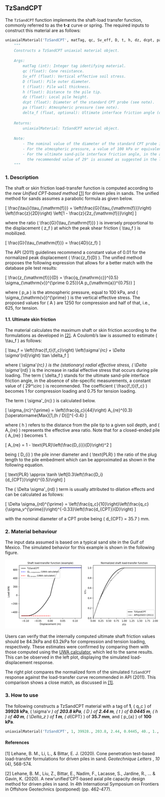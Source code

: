 ## TzSandCPT

The `TzSandCPT` function implements the shaft-load transfer function, commonly referred to as the **t-z** curve or spring. The required inputs to construct this material are as follows:


```python
uniaxialMaterial('TzSandCPT', matTag, qc, Sv_eff, D, t, h, dz, dcpt, pa, delta_f=29.0):
    """
    Constructs a TzSandCPT uniaxial material object.

    Args:
        matTag (int): Integer tag identifying material.
        qc (float): Cone resistance.
        Sv_eff (float): Vertical effective soil stress.
        D (float): Pile outer diameter.
        t (float): Pile wall thickness.
        h (float): Distance to the pile tip.
        dz (float): Local pile height.
        dcpt (float): Diameter of the standard CPT probe (see note).
        pa (float): Atmospheric pressure (see note).
        delta_f (float, optional): Ultimate interface friction angle (default: 29.0 degrees).
        
    Returns:
        uniaxialMaterial: TzSandCPT material object.

    Note:
        - The nominal value of the diameter of the standard CPT probe is 35.7mm.
        - For the atmospheric pressure, a value of 100 kPa or equivalent may be retained.
        - For the ultimate sand-pile interface friction angle, in the absence of site-specific measurements,
          the recommended value of 29° is assumed as suggested in the literature.
    """
```

### 1. Description

The shaft or skin friction load-transfer function is computed according to the *new Unified CPT-based method* [[1]](#1) for driven piles in sands. The unified method for sands assumes a parabolic formula as given below.

\[
\frac{\tau}{\tau_{\mathrm{f}}} = \left(\frac{G}{\tau_{\mathrm{f}}}\right) \left(\frac{z}{2D}\right) \left[1 - \frac{z}{2z_{\mathrm{f}}}\right]
\]


where the ratio \( \frac{G}{\tau_{\mathrm{f}}} \) is inversely proportional to the displacement \( z_f \) at which the peak shear friction \( \tau_f \) is mobilized.

\[
\frac{G}{\tau_{\mathrm{f}}} = \frac{4D}{z_f} 
\]

The API (2011) guidelines recommend a constant value of 0.01 for the normalized peak displacement \( \frac{z_f}{D} \). The unified method proposes the following expression that allows for a better match with the database pile test results:

\[
\frac{z_{\mathrm{f}}}{D} = \frac{q_{\mathrm{c}}^{0.5} \sigma_{\mathrm{v}}^{\prime 0.25}}{A p_{\mathrm{a}}^{0.75}} 
\]

where \( p_a \) is the atmospheric pressure, equal to 100 kPa, and \( \sigma_{\mathrm{v}}^{\prime} \) is the vertical effective stress. The proposed values for \( A \) are 1250 for compression and half of that, i.e., 625, for tension.

#### 1.1. Ultimate skin friction

The material calculates the maximum shaft or skin friction according to the formulations as developed in [[2]](#2). A Coulomb’s law is assumed to estimate \( \tau_f \) as follows:

\[
\tau_f = \left(\frac{f_t}{f_c}\right) \left(\sigma'_{rc} + \Delta \sigma'_{rd}\right) \tan \delta_f
\]

where \( \sigma'_{rc} \) is the (stationary) radial effective stress, \( \Delta \sigma'_{rd} \) is the increase in radial effective stress that occurs during pile loading. The term \( \delta_f \) stands for the ultimate sand-pile interface friction angle, in the absence of site-specific measurements, a constant value of \( 29^\circ \) is recommended. The coefficient \( \frac{f_t}{f_c} \) becomes 1 for compression loading and 0.75 for tension loading.

The term \( \sigma'_{rc} \) is calculated below.

\[
\sigma_{rc}^{\prime} = \left(\frac{q_c}{44}\right) A_{re}^{0.3}[\operatorname{Max}[1,(h / D)]]^{-0.4}
\]

where \( h \) refers to the distance from the pile tip to a given soil depth, and \( A_{re} \) represents the effective area ratio. Note that for a closed-ended pile \( A_{re} \) becomes 1.

\[
A_{re} = 1 - \text{PLR}\left(\frac{D_{i}}{D}\right)^2
\]

being \( D_{i} \) the pile inner diameter and \( \text{PLR} \) the ratio of the plug length to the pile embedment which can be approximated as shown in the following equation.

\[
\text{PLR} \approx \tanh \left[0.3\left(\frac{D_i}{d_{CPT}}\right)^{0.5}\right]
\]

The \( \Delta \sigma'_{rd} \) term is usually attributed to dilation effects and can be calculated as follows:

\[
\Delta \sigma_{rd}^{\prime} = \left(\frac{q_c}{10}\right)\left(\frac{q_c}{\sigma_v^{\prime}}\right)^{-0.33}\left(\frac{d_{CPT}}{D}\right)
\]

with the nominal diameter of a CPT probe being \( d_{CPT} = 35.7 \) mm.

### 2. Material behaviour

The input data assumed is based on a typical sand site in the Gulf of Mexico. The simulated behavior for this example is shown in the following figure.

![Shaft Behavior](figures/tzsandcpt.png)

Users can verify that the internally computed ultimate shaft friction values should be 84.3kPa and 63.2kPa for compression and tension loading, respectively. These estimates were confirmed by comparing them with those computed using the [UWA calculator](https://pile-capacity-uwa.com), which led to the same results. This can be observed in the left plot, displaying the simulated load-displacement response.

The right plot compares the normalized form of the simulated `TzSandCPT` response against the load-transfer curve recommended in API (2011). This comparison shows a close match, as discussed in [[1]](#1).


### 3. How to use

The following constructs a TzSandCPT material with a tag of **1**, \( q_c \) of **39928 kPa**, \( \sigma'_v \) of **203.8 kPa**, \( D \) of **2.44 m**, \( t \) of **0.0445 m**, \( h \) of **40 m**, \( \Delta_z \) of **1 m**, \( d_{CPT} \) of **35.7 mm**, and \( p_{a} \) of **100 kPa**.

```python
uniaxialMaterial('TzSandCPT', 1, 39928., 203.8, 2.44, 0.0445, 40., 1., 35.7e-3, 100.)
```

#### References

<a id="1">[1]</a>
Lehane, B. M., Li, L., & Bittar,
E. J. (2020). Cone penetration test-based load-transfer formulations for
driven piles in sand.  *Geotechnique Letters* ,  *10* (4), 568-574.

<a id="2">[2]</a>
Lehane, B. M., Liu, Z., Bittar, E., Nadim, F., Lacasse, S., Jardine, R., ... & Gavin, K. (2020). A new'unified'CPT-based axial pile capacity design method for driven piles in sand. In 4th International Symposium on Frontiers in Offshore Geotechnics (postponed) (pp. 462-477).